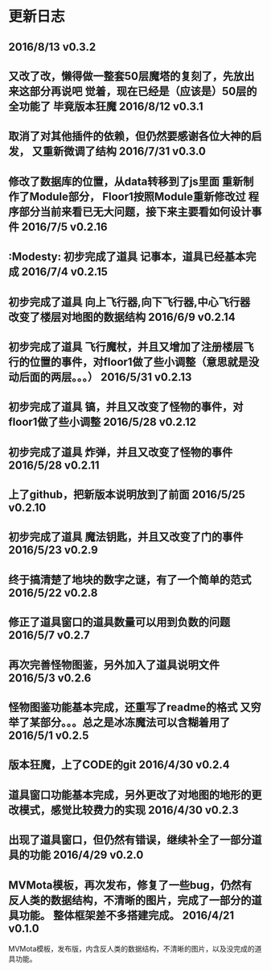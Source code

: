 更新日志
======
2016/8/13 v0.3.2
------
又改了改，懒得做一整套50层魔塔的复刻了，先放出来这部分再说吧
觉着，现在已经是（应该是）50层的全功能了
毕竟版本狂魔
2016/8/12 v0.3.1
------
取消了对其他插件的依赖，但仍然要感谢各位大神的启发，
又重新微调了结构
2016/7/31 v0.3.0
------
修改了数据库的位置，从data转移到了js里面
重新制作了Module部分，
Floor1按照Module重新修改过
程序部分当前来看已无大问题，接下来主要看如何设计事件
2016/7/5 v0.2.16
------
:Modesty:
初步完成了道具 记事本，道具已经基本完成
2016/7/4 v0.2.15
------
初步完成了道具 向上飞行器,向下飞行器,中心飞行器 改变了楼层对地图的数据结构
2016/6/9 v0.2.14
------
初步完成了道具 飞行魔杖，并且又增加了注册楼层飞行的位置的事件，对floor1做了些小调整（意思就是没动后面的两层。。。）
2016/5/31 v0.2.13
------
初步完成了道具 镐，并且又改变了怪物的事件，对floor1做了些小调整
2016/5/28 v0.2.12
------
初步完成了道具 炸弹，并且又改变了怪物的事件
2016/5/28 v0.2.11
------
上了github，把新版本说明放到了前面
2016/5/25 v0.2.10
------
初步完成了道具 魔法钥匙，并且又改变了门的事件
2016/5/23 v0.2.9
------
终于搞清楚了地块的数字之谜，有了一个简单的范式
2016/5/22 v0.2.8
------
修正了道具窗口的道具数量可以用到负数的问题
2016/5/7 v0.2.7
------
再次完善怪物图鉴，另外加入了道具说明文件
2016/5/3 v0.2.6
------
怪物图鉴功能基本完成，还重写了readme的格式
又穷举了某部分。。。总之是冰冻魔法可以含糊着用了
2016/5/1 v0.2.5
------
版本狂魔，上了CODE的git
2016/4/30 v0.2.4
------
道具窗口功能基本完成，另外更改了对地图的地形的更改模式，感觉比较费力的实现
2016/4/30 v0.2.3
------
出现了道具窗口，但仍然有错误，继续补全了一部分道具的功能
2016/4/29 v0.2.0
------
MVMota模板，再次发布，修复了一些bug，仍然有反人类的数据结构，不清晰的图片，完成了一部分的道具功能。
整体框架差不多搭建完成。
2016/4/21 v0.1.0
------
MVMota模板，发布版，内含反人类的数据结构，不清晰的图片，以及没完成的道具功能。









